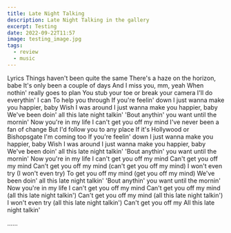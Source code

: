 ```yaml
---
title: Late Night Talking
description: Late Night Talking in the gallery
excerpt: Testing
date: 2022-09-22T11:57
image: testing_image.jpg
tags:
  - review
  - music
---
```

Lyrics
Things haven't been quite the same
There's a haze on the horizon, babe
It's only been a couple of days
And I miss you, mm, yeah
When nothin' really goes to plan
You stub your toe or break your camera
I'll do everythin' I can
To help you through
If you're feelin' down
I just wanna make you happier, baby
Wish I was around
I just wanna make you happier, baby
We've been doin' all this late night talkin'
'Bout anythin' you want until the mornin'
Now you're in my life
I can't get you off my mind
I've never been a fan of change
But I'd follow you to any place
If it's Hollywood or Bishopsgate
I'm coming too
If you're feelin' down
I just wanna make you happier, baby
Wish I was around
I just wanna make you happier, baby
We've been doin' all this late night talkin'
'Bout anythin' you want until the mornin'
Now you're in my life
I can't get you off my mind
Can't get you off my mind
Can't get you off my mind (can't get you off my mind)
I won't even try (I won't even try)
To get you off my mind (get you off my mind)
We've been doin' all this late night talkin'
'Bout anythin' you want until the mornin'
Now you're in my life
I can't get you off my mind
Can't get you off my mind (all this late night talkin')
Can't get you off my mind (all this late night talkin')
I won't even try (all this late night talkin')
Can't get you off my
All this late night talkin'

......
